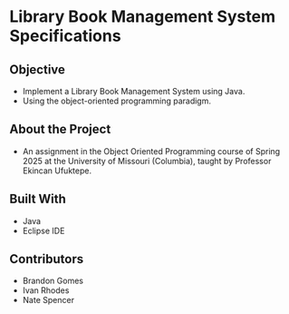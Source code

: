# Library Book Management System Specifications

## Objective
- Implement a Library Book Management System using Java. 
- Using the object-oriented programming paradigm.

## About the Project
- An assignment in the Object Oriented Programming course of Spring 2025 at the University of Missouri (Columbia), taught by Professor Ekincan Ufuktepe.

## Built With
- Java
- Eclipse IDE

## Contributors
- Brandon Gomes
- Ivan Rhodes
- Nate Spencer
